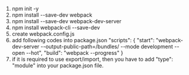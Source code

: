 1. npm init -y 
2. npm install --save-dev webpack
3. npm install --save-dev webpack-dev-server
4. npm install webpack-cli --save-dev
5. create webpack.config.js
6. add following codes into package.json
"scripts": {
    "start": "webpack-dev-server --output-public-path=/bundles/ --mode development --open --hot",
    "build": "webpack --progress"
} 
7. if it is required to use export/import, then you have to add "type": "module" into your package.json file.